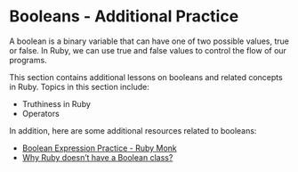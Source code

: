 # Booleans - Additional Practice

A boolean is a binary variable that can have one of two possible values,
true or false. In Ruby, we can use true and false values to control the
flow of our programs.

This section contains additional lessons on booleans and related concepts
in Ruby. Topics in this section include:

* Truthiness in Ruby
* Operators

In addition, here are some additional resources related to booleans:

* [Boolean Expression Practice - Ruby Monk](http://www.rubymonk.com/learning/books/1-ruby-primer/chapters/8-control-structures/lessons/43-boolean-expressions-in-ruby)
* [Why Ruby doesn’t have a Boolean class?](https://www.rubytapas.com/2019/01/08/boolean/)
